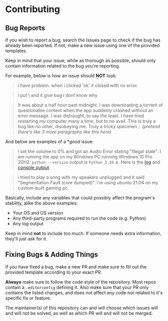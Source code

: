 # Contributing

## Bug Reports

If you wish to report a bug, search the Issues page to check if the
bug has already been reported. If not, make a new issue using one of the
provided templates.

Keep in mind that your issue, while as thorough as possible, should only contain
information related to the bug you're reporting.

For example, below is how an issue should **NOT** look:

> i have problem. when i clicked 'ok' it closed with no error.

> i put \ and it give bug
> i dont know why

> It was about a half hour past midnight. I was downloading a torrent of
> questionable content when the app suddenly crashed without an error message.
> I was distraught, to say the least. I have tried restarting my computer many a
> time, but to no avail. This is truly a bug like no other, disobeying me. Truly
> a tricky specimen... *(pretend there's like 3 more paragraphs like this here)*

And below are examples of a **good* issue:

> I set the volume to 0% and got an Audio Error stating "Illegal state".
> I am running the app on my Windows PC running Windows 10 Pro 20H2.
> `python --version` output is `Python 3.10.6`.
> Here is the [log][not_rickroll] and [console output][also_not_rickroll].

> i tried to play a song with my speakers unplugged and it said "Segmentation
> Fault (core dumped)". i'm using ubuntu 21.04 on my custom-built gaming pc.

Basically, include any variables that could possibly affect the program's
stability, alike the above examples:

* Your OS and OS version
* Any third-party programs required to run the code (e.g. Python)
* Any log output

Keep in mind **not** to include too much. If someone needs extra information,
they'll just ask for it.

## Fixing Bugs & Adding Things

If you have fixed a bug, make a new PR and make sure to fill out the
provided template according to your exact PR.

**Always** make sure to follow the code style of the repository. Most repos
contain a `.editorconfig` defining it. Also make sure that your PR only contains
the listed changes, and does not affect any code not related to it's specific
fix or feature.

The maintainer(s) of this repository can and will choose which issues will and
will not be solved, as well as which PR will and will not be merged.

[issues]: https://github.com/qeaml/generic-template
[pr]: https://github.com/qeaml/generic-template

[not_rickroll]: https://www.youtube.com/watch?v=dQw4w9WgXcQ
[also_not_rickroll]: https://www.youtube.com/watch?v=aLMU_84BLLM
